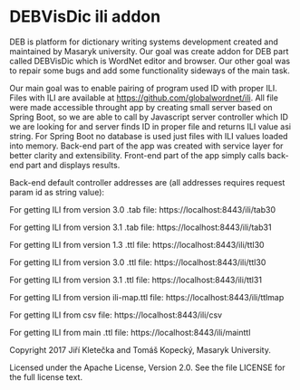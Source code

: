 # DEBVisDic ili addon
DEB is platform for dictionary writing systems development created and maintained by Masaryk university. Our goal was create addon for DEB part called DEBVisDic which is WordNet editor and browser. Our other goal was to repair some bugs and add some functionality sideways of the main task.

Our main goal was to enable pairing of program used ID with proper ILI. Files with ILI are available at  https://github.com/globalwordnet/ili. All file were made accessible throught app by creating small server based on Spring Boot, so we are able to call by Javascript server controller which ID we are looking for and server finds ID in proper file and returns ILI value asi string. For Spring Boot no database is used just files with ILI values loaded into memory. Back-end part of the app was created with service layer for better clarity and extensibility. Front-end part of the app simply calls back-end part and displays results.

Back-end default controller addresses are (all addresses requires request param id as string value):

For getting ILI from version 3.0 .tab file:
https://localhost:8443/ili/tab30 

For getting ILI from version 3.1 .tab file:
https://localhost:8443/ili/tab31

For getting ILI from version 1.3 .ttl file:
https://localhost:8443/ili/ttl30

For getting ILI from version 3.0 .ttl file:
https://localhost:8443/ili/ttl30

For getting ILI from version 3.1 .ttl file:
https://localhost:8443/ili/ttl31

For getting ILI from version ili-map.ttl file:
https://localhost:8443/ili/ttlmap

For getting ILI from csv file:
https://localhost:8443/ili/csv

For getting ILI from main .ttl file:
https://localhost:8443/ili/mainttl

Copyright 2017 Jiří Kletečka and Tomáš Kopecký, Masaryk University.

Licensed under the Apache License, Version 2.0. See the file LICENSE for the full license text.
